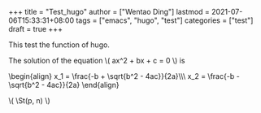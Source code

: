+++
title = "Test_hugo"
author = ["Wentao Ding"]
lastmod = 2021-07-06T15:33:31+08:00
tags = ["emacs", "hugo", "test"]
categories = ["test"]
draft = true
+++

This test the function of hugo.

The solution of the equation \\( ax^2 + bx + c = 0 \\) is

\begin{align}
x\_1 = \frac{-b + \sqrt{b^2 - 4ac}}{2a}\\\\\\
x\_2 = \frac{-b - \sqrt{b^2 - 4ac}}{2a}
\end{align}

\\( \St(p, n) \\)
